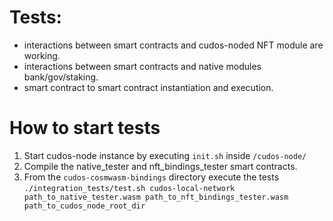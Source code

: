 # Tests:
* interactions between smart contracts and cudos-noded NFT module are working.
* interactions between smart contracts and native modules bank/gov/staking.
* smart contract to smart contract instantiation and execution.

# How to start tests
1) Start cudos-node instance by executing ```init.sh``` inside  ```/cudos-node/```
2) Compile the native_tester and nft_bindings_tester smart contracts.
3) From the ```cudos-cosmwasm-bindings``` directory execute the tests ```./integration_tests/test.sh cudos-local-network path_to_native_tester.wasm path_to_nft_bindings_tester.wasm path_to_cudos_node_root_dir```